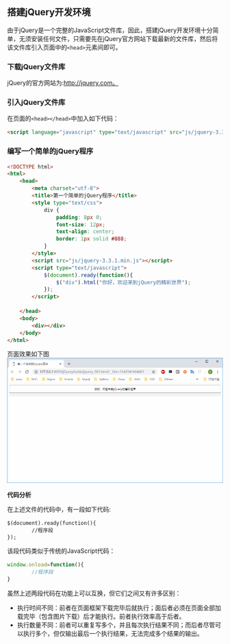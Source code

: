 ## 搭建jQuery开发环境

由于jQuery是一个完整的JavaScript文件库，因此，搭建jQuery开发环境十分简单，无须安装任何文件，只需要先在jQuery官方网站下载最新的文件库，然后将该文件库引入页面中的`<head>`元素间即可。

### 下载jQuery文件库

jQuery的官方网站为:http://jquery.com。

### 引入jQuery文件库

在页面的`<head></head>`中加入如下代码：
```html
<script language="javascript" type="text/javascript" src="js/jquery-3.3.1.min.js"></script>
```

### 编写一个简单的jQuery程序

```html
<!DOCTYPE html>
<html>
	<head>
		<meta charset="utf-8">
		<title>第一个简单的jQuery程序</title>
		<style type="text/css">
			div {
				padding: 8px 0;
				font-size: 12px;
				text-align: center;
				border: 1px solid #888;
			}
		</style>
		<script src="js/jquery-3.3.1.min.js"></script>
		<script type="text/javascript">
			$(document).ready(function(){
				$("div").html("你好，欢迎来到jQuery的精彩世界");
			});
		</script>
		
	</head>
	<body>
		<div></div>
	</body>
</html>
```
页面效果如下图
![](../images/chapter01/001.png)

**代码分析**

在上述文件的代码中，有一段如下代码:
```jquery
$(document).ready(function(){
		//程序段
});
```
该段代码类似于传统的JavaScript代码：
```javascript
window.onload=function(){
		//程序段
}
```
虽然上述两段代码在功能上可以互换，但它们之间又有许多区别：
+ 执行时间不同：前者在页面框架下载完毕后就执行；面后者必须在页面全部加载完毕（包含图片下载）后才能执行。前者执行效率高于后者。
+ 执行数量不同：前者可以重复写多个，并且每次执行结果不同；而后者尽管可以执行多个，但仅输出最后一个执行结果，无法完成多个结果的输出。



